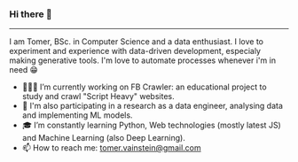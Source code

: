 ### Hi there 👋
------------------

I am Tomer, BSc. in Computer Science and a data enthusiast.
I love to experiment and experience with data-driven development, especialy making generative tools.
I'm love to automate processes whenever i'm in need 😁

- 👨🏻‍💻 I’m currently working on FB Crawler: an educational project to study and crawl "Script Heavy" websites.
- 🧪 I'm also participating in a research as a data engineer, analysing data and implementing ML models.
- 🎓 I’m constantly learning Python, Web technologies (mostly latest JS) and Machine Learning (also Deep Learning).
- 📫 How to reach me: tomer.vainstein@gmail.com

